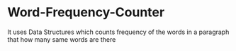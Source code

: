 # Word-Frequency-Counter
It uses Data Structures which counts frequency of the words in a paragraph that how many same words are there
